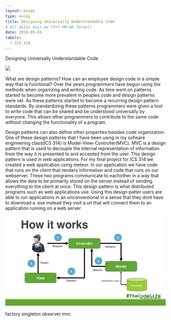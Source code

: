 ```yaml
---
layout: essay
type: essay
title: Designing Universally Understandable Code
# All dates must be YYYY-MM-DD format!
date: 2018-05-01
labels:
  - ICS 314
---
```

Designing Universally Understandable Code

<img class="" src="https://jaxenter.com/wp-content/uploads/2015/03/shutterstock_229153669-e1426777005105.jpg">

What are design patterns? How can an employee design code in a simple way that is functional? Over the years programmers have begun using the methods when organizing and writing code. As time went on patterns started to become more prevalent in peoples code and design patterns were set. As these patterns started to become a recurring design pattern standards. By standardizing these patterns programmers were given a tool to write code that can be shared and be understood universally by everyone. This allows other programmers to contribute to the same code without changing the functionality of a program.

Design patterns can also define other properties besides code organization. One of these design patterns that I have been using in my sofware engineering class(ICS 314) is Model-View-Controller(MVC). MVC is a design pattern that is used to decouple the internal representation of information from the way it is presented to and accepted from the user. This design pattern is used in web applications. For my final project for ICS 314 we created a web application using meteor. In our application we have code that runs on the client that renders information and code that runs on our webserver. These two programs communicate to eachother in a way that allows the data to be primarily stored on the server instead of sending everything to the client at once. This design pattern is what distributed programs such as web applications use. Using this design patter users are able to run applications in an unconventional in a sense that they dont have to download a .exe instead they visit a url that will connect them to an application running on a web server.

<img class="" src="../images/modelviewcontroller.jpg">

factory
singleton
observer
mvc
